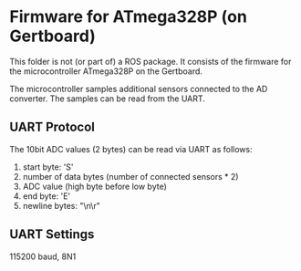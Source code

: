 Firmware for ATmega328P (on Gertboard)
======================================

This folder is not (or part of) a ROS package. It consists of the
firmware for the microcontroller ATmega328P on the Gertboard.

The microcontroller samples additional sensors connected to the AD
converter. The samples can be read from the UART.


UART Protocol
-------------

The 10bit ADC values (2 bytes) can be read via UART as follows:

1. start byte: 'S'
2. number of data bytes (number of connected sensors * 2)
3. ADC value (high byte before low byte)
4. end byte: 'E'
5. newline bytes: "\n\r"


UART Settings
-------------

115200 baud, 8N1
